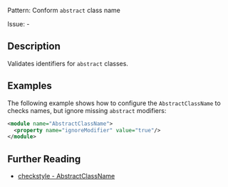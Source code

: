 Pattern: Conform `abstract` class name

Issue: -

## Description

Validates identifiers for `abstract` classes.

## Examples

The following example shows how to configure the `AbstractClassName` to checks names, but ignore missing `abstract` modifiers: 


```xml
<module name="AbstractClassName">
  <property name="ignoreModifier" value="true"/>
</module>
```

## Further Reading

* [checkstyle - AbstractClassName](http://checkstyle.sourceforge.net/config_naming.html#AbstractClassName)
